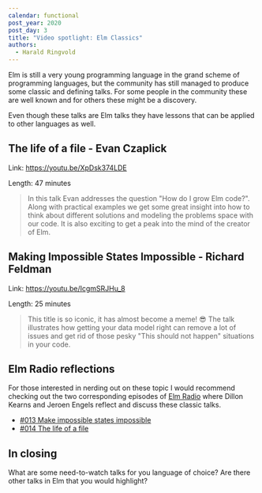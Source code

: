 ```yaml
---
calendar: functional
post_year: 2020
post_day: 3
title: "Video spotlight: Elm Classics"
authors:
  - Harald Ringvold
---
```

Elm is still a very young programming language in the grand scheme of programming languages, but the community has still managed to produce some classic and defining talks. For some people in the community these are well known and for others these might be a discovery.

Even though these talks are Elm talks they have lessons that can be applied to other languages as well.

## The life of a file - Evan Czaplick

Link: <https://youtu.be/XpDsk374LDE>

Length: 47 minutes

>In this talk Evan addresses the question "How do I grow Elm code?". Along with practical examples we get some great insight into how to think about different solutions and modeling the problems space with our code. It is also exciting to get a peak into the mind of the creator of Elm. 

## Making Impossible States Impossible - Richard Feldman

Link: <https://youtu.be/IcgmSRJHu_8>

Length: 25 minutes

>This title is so iconic, it has almost become a meme! 😎 The talk illustrates how getting your data model right can remove a lot of issues and get rid of those pesky "This should not happen" situations in your code.


## Elm Radio reflections

For those interested in nerding out on these topic I would recommend checking out the two corresponding episodes of [Elm Radio](https://elm-radio.com/) where Dillon Kearns and Jeroen Engels reflect and discuss these classic talks.

- [#013 Make impossible states impossible](https://elm-radio.com/episode/impossible-states/)
- [#014 The life of a file](https://elm-radio.com/episode/life-of-a-file/)

## In closing

What are some need-to-watch talks for you language of choice? Are there other talks in Elm that you would highlight?